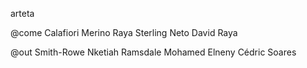 arteta

@come
Calafiori
Merino
Raya
Sterling
Neto
David Raya

@out
Smith-Rowe
Nketiah
Ramsdale
Mohamed Elneny
Cédric Soares
